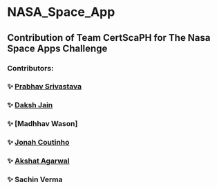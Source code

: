 # NASA_Space_App
## Contribution of Team CertScaPH for The Nasa Space Apps Challenge
### Contributors: 
### ✨ [Prabhav Srivastava](https://github.com/prabhav401)
### ✨ [Daksh Jain](https://github.com/Dakshjain1)
### ✨ [Madhhav Wason]
### ✨ [Jonah Coutinho](https://github.com/jonahcoutinho)
### ✨ [Akshat Agarwal](https://github.com/AkshatAgarwal02)
### ✨ Sachin Verma
